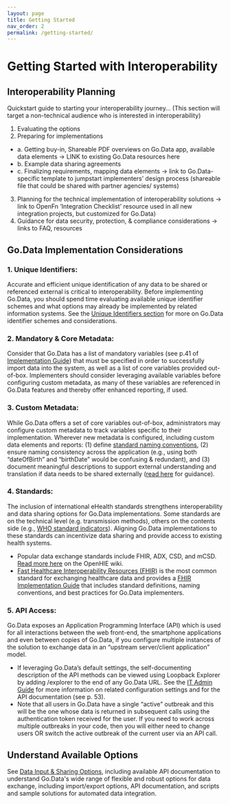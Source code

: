 ```yaml
---
layout: page
title: Getting Started
nav_order: 2
permalink: /getting-started/
---
```


# Getting Started with Interoperability
## Interoperability Planning 
Quickstart guide to starting your interoperability journey… (This section will target a non-technical audience who is interested in interoperability)
1. Evaluating the options 
2. Preparing for implementations 
- a. Getting buy-in, Shareable PDF overviews on Go.Data app, available data elements → LINK to existing Go.Data resources here
- b. Example data sharing agreements
- c. Finalizing requirements, mapping data elements → link to Go.Data-specific template to jumpstart implementers’ design process (shareable file that could be shared with partner agencies/ systems)
3. Planning for the technical implementation of interoperability solutions → link to OpenFn ‘Integration Checklist’ resource used in all new integration projects, but customized for Go.Data)
4. Guidance for data security, protection, & compliance considerations → links to FAQ, resources


## Go.Data Implementation Considerations
### 1. Unique Identifiers:
Accurate and efficient unique identification of any data to be shared or referenced external is critical to interoperability. Before implementing Go.Data, you should spend time evaluating available unique identifier schemes and what options may already be implemented by related information systems. See the [Unique Identifiers section]() for more on Go.Data identifier schemes and considerations. 
### 2. Mandatory & Core Metadata: 
Consider that Go.Data has a list of mandatory variables (see p.41 of [Implementation Guide](...)) that must be specified in order to successfully import data into the system, as well as a list of core variables provided out-of-box. Implementers should consider leveraging available variables before configuring custom metadata, as many of these variables are referenced in Go.Data features and thereby offer enhanced reporting, if used. 
### 3. Custom Metadata: 
While Go.Data offers a set of core variables out-of-box, administrators may configure custom metadata to track variables specific to their implementation. Wherever new metadata is configured, including custom data elements and reports: 
(1) define [standard naming conventions](https://wiki.hl7.org/FHIR_Guide_to_Designing_Resources#Naming_Rules_.26_Guidelines), 
(2) ensure naming consistency across the application (e.g., using both “dateOfBirth” and “birthDate” would be confusing & redundant), and 
(3) document meaningful descriptions to support external understanding and translation if data needs to be shared externally ([read here](https://wiki.hl7.org/FHIR_Guide_to_Designing_Resources#Guidelines_for_Short_descriptions_and_definitions) for guidance). 
### 4. Standards: 
The inclusion of international eHealth standards strengthens interoperability and data sharing options for Go.Data implementations. Some standards are on the technical level (e.g. transmission methods), others on the contents side (e.g., [WHO standard indicators](http://who.int/data/gho/indicator-metadata-registry)). Aligning Go.Data implementations to these standards can incentivize data sharing and provide access to existing health systems. 
- Popular data exchange standards include FHIR, ADX, CSD, and mCSD. [Read more here](https://wiki.ohie.org/display/documents/OpenHIE+Standards+and+Profiles) on the OpenHIE wiki. 
- [Fast Healthcare Interoperability Resources (FHIR)](https://www.hl7.org/fhir/overview.html) is the most common standard for exchanging healthcare data and provides a [FHIR Implementation Guide](https://www.hl7.org/fhir/implementationguide.html) that includes standard definitions, naming conventions, and best practices for Go.Data implementers. 
### 5. API Access: 
Go.Data exposes an Application Programming Interface (API) which is used for all interactions between the web front-end, the smartphone applications and even between copies of Go.Data, if you configure multiple instances of the solution to exchange data in an “upstream server/client application” model. 
- If leveraging Go.Data’s default settings, the self-documenting description of the API methods can be viewed using Loopback Explorer by adding /explorer to the end of any Go.Data URL. See the [IT Admin Guide](...) for more information on related configuration settings and for the API documentation (see p. 53). 
- Note that all users in Go.Data have a single “active” outbreak and this will be the one whose data is returned in subsequent calls using the authentication token received for the user. If you need to work across multiple outbreaks in your code, then you will either need to change users OR switch the active outbreak of the current user via an API call.


## Understand Available Options
See [Data Input & Sharing Options](../2-data-exchange-options.md), including available API documentation to understand Go.Data's wide range of flexible and robust options for data exchange, including import/export options, API documentation, and scripts and sample solutions for automated data integration.
